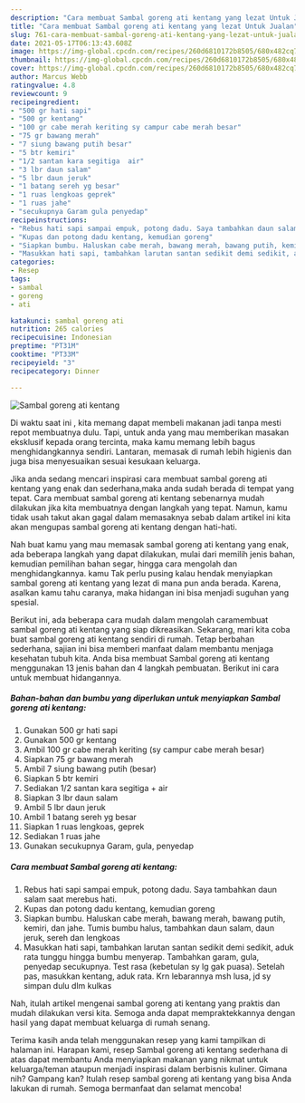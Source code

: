 ```yaml
---
description: "Cara membuat Sambal goreng ati kentang yang lezat Untuk Jualan"
title: "Cara membuat Sambal goreng ati kentang yang lezat Untuk Jualan"
slug: 761-cara-membuat-sambal-goreng-ati-kentang-yang-lezat-untuk-jualan
date: 2021-05-17T06:13:43.608Z
image: https://img-global.cpcdn.com/recipes/260d6810172b8505/680x482cq70/sambal-goreng-ati-kentang-foto-resep-utama.jpg
thumbnail: https://img-global.cpcdn.com/recipes/260d6810172b8505/680x482cq70/sambal-goreng-ati-kentang-foto-resep-utama.jpg
cover: https://img-global.cpcdn.com/recipes/260d6810172b8505/680x482cq70/sambal-goreng-ati-kentang-foto-resep-utama.jpg
author: Marcus Webb
ratingvalue: 4.8
reviewcount: 9
recipeingredient:
- "500 gr hati sapi"
- "500 gr kentang"
- "100 gr cabe merah keriting sy campur cabe merah besar"
- "75 gr bawang merah"
- "7 siung bawang putih besar"
- "5 btr kemiri"
- "1/2 santan kara segitiga  air"
- "3 lbr daun salam"
- "5 lbr daun jeruk"
- "1 batang sereh yg besar"
- "1 ruas lengkoas geprek"
- "1 ruas jahe"
- "secukupnya Garam gula penyedap"
recipeinstructions:
- "Rebus hati sapi sampai empuk, potong dadu. Saya tambahkan daun salam saat merebus hati."
- "Kupas dan potong dadu kentang, kemudian goreng"
- "Siapkan bumbu. Haluskan cabe merah, bawang merah, bawang putih, kemiri, dan jahe. Tumis bumbu halus, tambahkan daun salam, daun jeruk, sereh dan lengkoas"
- "Masukkan hati sapi, tambahkan larutan santan sedikit demi sedikit, aduk rata tunggu hingga bumbu menyerap. Tambahkan garam, gula, penyedap secukupnya. Test rasa (kebetulan sy lg gak puasa). Setelah pas, masukkan kentang, aduk rata. Krn lebarannya msh lusa, jd sy simpan dulu dlm kulkas"
categories:
- Resep
tags:
- sambal
- goreng
- ati

katakunci: sambal goreng ati 
nutrition: 265 calories
recipecuisine: Indonesian
preptime: "PT31M"
cooktime: "PT33M"
recipeyield: "3"
recipecategory: Dinner

---
```



![Sambal goreng ati kentang](https://img-global.cpcdn.com/recipes/260d6810172b8505/680x482cq70/sambal-goreng-ati-kentang-foto-resep-utama.jpg)

Di waktu  saat ini , kita memang dapat membeli makanan jadi tanpa mesti repot membuatnya dulu. Tapi, untuk anda yang mau memberikan masakan eksklusif kepada orang tercinta, maka kamu memang lebih bagus menghidangkannya sendiri. Lantaran, memasak di rumah lebih higienis dan juga bisa menyesuaikan sesuai kesukaan keluarga.

Jika anda sedang mencari inspirasi cara membuat sambal goreng ati kentang yang enak dan sederhana,maka anda sudah berada di tempat yang tepat. Cara membuat sambal goreng ati kentang  sebenarnya mudah dilakukan jika kita membuatnya dengan langkah yang tepat. Namun, kamu tidak usah takut akan gagal dalam memasaknya 
sebab dalam artikel ini kita akan mengupas sambal goreng ati kentang dengan hati-hati.  



Nah buat kamu yang mau memasak sambal goreng ati kentang yang enak, ada beberapa langkah yang dapat dilakukan, mulai dari memilih jenis bahan, kemudian pemilihan bahan segar, hingga cara mengolah dan menghidangkannya. kamu Tak perlu pusing kalau hendak menyiapkan sambal goreng ati kentang yang lezat di mana pun anda berada. Karena, asalkan kamu  tahu caranya, maka hidangan ini bisa menjadi suguhan yang spesial.

Berikut ini, ada beberapa cara mudah dalam mengolah caramembuat sambal goreng ati kentang yang siap dikreasikan. Sekarang, mari kita coba buat sambal goreng ati kentang sendiri di rumah. Tetap berbahan sederhana, sajian ini bisa memberi manfaat dalam membantu menjaga kesehatan tubuh kita. Anda bisa membuat Sambal goreng ati kentang menggunakan 13 jenis bahan dan 4 langkah pembuatan. Berikut ini cara untuk membuat hidangannya.

<!--inarticleads1-->

##### Bahan-bahan dan bumbu yang diperlukan untuk menyiapkan Sambal goreng ati kentang:

1. Gunakan 500 gr hati sapi
1. Gunakan 500 gr kentang
1. Ambil 100 gr cabe merah keriting (sy campur cabe merah besar)
1. Siapkan 75 gr bawang merah
1. Ambil 7 siung bawang putih (besar)
1. Siapkan 5 btr kemiri
1. Sediakan 1/2 santan kara segitiga + air
1. Siapkan 3 lbr daun salam
1. Ambil 5 lbr daun jeruk
1. Ambil 1 batang sereh yg besar
1. Siapkan 1 ruas lengkoas, geprek
1. Sediakan 1 ruas jahe
1. Gunakan secukupnya Garam, gula, penyedap




<!--inarticleads2-->

##### Cara membuat Sambal goreng ati kentang:

1. Rebus hati sapi sampai empuk, potong dadu. Saya tambahkan daun salam saat merebus hati.
1. Kupas dan potong dadu kentang, kemudian goreng
1. Siapkan bumbu. Haluskan cabe merah, bawang merah, bawang putih, kemiri, dan jahe. Tumis bumbu halus, tambahkan daun salam, daun jeruk, sereh dan lengkoas
1. Masukkan hati sapi, tambahkan larutan santan sedikit demi sedikit, aduk rata tunggu hingga bumbu menyerap. Tambahkan garam, gula, penyedap secukupnya. Test rasa (kebetulan sy lg gak puasa). Setelah pas, masukkan kentang, aduk rata. Krn lebarannya msh lusa, jd sy simpan dulu dlm kulkas




Nah, itulah artikel mengenai  sambal goreng ati kentang  yang praktis dan mudah dilakukan versi kita. Semoga anda dapat mempraktekkannya dengan hasil yang dapat membuat keluarga di rumah senang. 

Terima kasih anda telah menggunakan resep yang kami tampilkan di halaman ini. Harapan kami, resep  Sambal goreng ati kentang sederhana di atas dapat membantu Anda menyiapkan makanan yang nikmat untuk keluarga/teman ataupun menjadi inspirasi dalam berbisnis kuliner. Gimana nih? Gampang kan? Itulah resep sambal goreng ati kentang yang bisa Anda lakukan di rumah. Semoga bermanfaat dan selamat mencoba!

